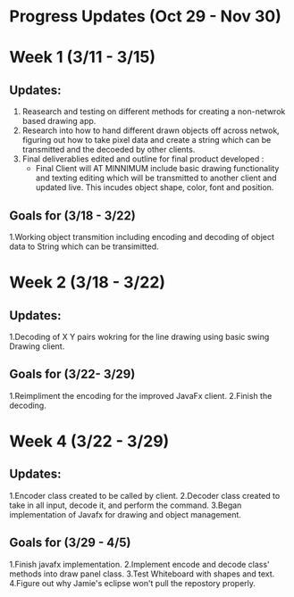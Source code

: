 # Progress Updates (Oct 29 - Nov 30)

# Week 1 (3/11 - 3/15)

## Updates:
1. Reasearch and testing on different methods for creating a non-netwrok based drawing app.
2. Research into how to hand different drawn objects off across netwok, figuring out how to take pixel data and create a string which can be transmitted and the decoeded by other clients.
3. Final deliverablies edited and outline for final product developed :
	- Final Client will AT MINNIMUM include basic drawing functionality and texting editing which will be transmitted to another client and updated live. This incudes object shape, color, font and position.
## Goals for (3/18 - 3/22)
1.Working object transmition including encoding and decoding of object data to String which can be transimitted.

# Week 2 (3/18 - 3/22)

## Updates:
1.Decoding of X Y pairs wokring for the line drawing using basic swing Drawing client.

## Goals for (3/22- 3/29)
1.Reimpliment the encoding for the improved JavaFx client.
2.Finish the decoding.

# Week 4 (3/22 - 3/29)

## Updates: 
1.Encoder class created to be called by client.
2.Decoder class created to take in all input, decode it, and perform the command.
3.Began implementation of Javafx for drawing and object management.

## Goals for (3/29 - 4/5)
1.Finish javafx implementation.
2.Implement encode and decode class' methods into draw panel class.
3.Test Whiteboard with shapes and text.
4.Figure out why Jamie's eclipse won't pull the repostory properly.
